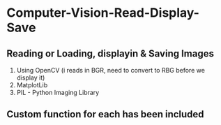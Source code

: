 # Computer-Vision-Read-Display-Save

## Reading or Loading, displayin & Saving Images
1. Using OpenCV (i reads in BGR, need to convert to RBG before we display it)
2. MatplotLib
3. PIL - Python Imaging Library

## Custom function for each has been included
